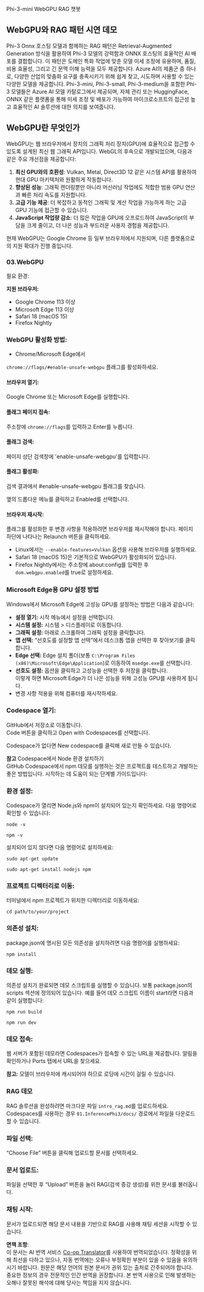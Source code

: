 <!--
CO_OP_TRANSLATOR_METADATA:
{
  "original_hash": "4aac6b8a5dcbbe9a32b47be30340cac2",
  "translation_date": "2025-07-16T17:14:44+00:00",
  "source_file": "code/08.RAG/rag_webgpu_chat/README.md",
  "language_code": "ko"
}
-->
Phi-3-mini WebGPU RAG 챗봇

## WebGPU와 RAG 패턴 시연 데모
Phi-3 Onnx 호스팅 모델과 함께하는 RAG 패턴은 Retrieval-Augmented Generation 방식을 활용하여 Phi-3 모델의 강력함과 ONNX 호스팅의 효율적인 AI 배포를 결합합니다. 이 패턴은 도메인 특화 작업에 맞춘 모델 미세 조정에 유용하며, 품질, 비용 효율성, 그리고 긴 문맥 이해 능력을 모두 제공합니다. Azure AI의 제품군 중 하나로, 다양한 산업의 맞춤화 요구를 충족시키기 위해 쉽게 찾고, 시도하며 사용할 수 있는 다양한 모델을 제공합니다. Phi-3-mini, Phi-3-small, Phi-3-medium을 포함한 Phi-3 모델들은 Azure AI 모델 카탈로그에서 제공되며, 자체 관리 또는 HuggingFace, ONNX 같은 플랫폼을 통해 미세 조정 및 배포가 가능하여 마이크로소프트의 접근성 높고 효율적인 AI 솔루션에 대한 의지를 보여줍니다.

## WebGPU란 무엇인가
WebGPU는 웹 브라우저에서 장치의 그래픽 처리 장치(GPU)에 효율적으로 접근할 수 있도록 설계된 최신 웹 그래픽 API입니다. WebGL의 후속으로 개발되었으며, 다음과 같은 주요 개선점을 제공합니다:

1. **최신 GPU와의 호환성**: Vulkan, Metal, Direct3D 12 같은 시스템 API를 활용하여 현대 GPU 아키텍처와 원활하게 작동합니다.
2. **향상된 성능**: 그래픽 렌더링뿐만 아니라 머신러닝 작업에도 적합한 범용 GPU 연산과 빠른 처리 속도를 지원합니다.
3. **고급 기능 제공**: 더 복잡하고 동적인 그래픽 및 계산 작업을 가능하게 하는 고급 GPU 기능에 접근할 수 있습니다.
4. **JavaScript 작업량 감소**: 더 많은 작업을 GPU에 오프로드하여 JavaScript의 부담을 크게 줄이고, 더 나은 성능과 부드러운 사용자 경험을 제공합니다.

현재 WebGPU는 Google Chrome 등 일부 브라우저에서 지원되며, 다른 플랫폼으로의 지원 확대가 진행 중입니다.

### 03.WebGPU
필요 환경:

**지원 브라우저:**  
- Google Chrome 113 이상  
- Microsoft Edge 113 이상  
- Safari 18 (macOS 15)  
- Firefox Nightly

### WebGPU 활성화 방법:

- Chrome/Microsoft Edge에서

`chrome://flags/#enable-unsafe-webgpu` 플래그를 활성화하세요.

#### 브라우저 열기:
Google Chrome 또는 Microsoft Edge를 실행합니다.

#### 플래그 페이지 접속:
주소창에 `chrome://flags`를 입력하고 Enter를 누릅니다.

#### 플래그 검색:
페이지 상단 검색창에 'enable-unsafe-webgpu'를 입력합니다.

#### 플래그 활성화:
검색 결과에서 #enable-unsafe-webgpu 플래그를 찾습니다.

옆의 드롭다운 메뉴를 클릭하고 Enabled를 선택합니다.

#### 브라우저 재시작:
플래그를 활성화한 후 변경 사항을 적용하려면 브라우저를 재시작해야 합니다. 페이지 하단에 나타나는 Relaunch 버튼을 클릭하세요.

- Linux에서는 `--enable-features=Vulkan` 옵션을 사용해 브라우저를 실행하세요.
- Safari 18 (macOS 15)은 기본적으로 WebGPU가 활성화되어 있습니다.
- Firefox Nightly에서는 주소창에 about:config를 입력한 후 `dom.webgpu.enabled`를 true로 설정하세요.

### Microsoft Edge용 GPU 설정 방법

Windows에서 Microsoft Edge에 고성능 GPU를 설정하는 방법은 다음과 같습니다:

- **설정 열기:** 시작 메뉴에서 설정을 선택합니다.
- **시스템 설정:** 시스템 > 디스플레이로 이동합니다.
- **그래픽 설정:** 아래로 스크롤하여 그래픽 설정을 클릭합니다.
- **앱 선택:** “선호도를 설정할 앱 선택”에서 데스크톱 앱을 선택한 후 찾아보기를 클릭합니다.
- **Edge 선택:** Edge 설치 폴더(보통 `C:\Program Files (x86)\Microsoft\Edge\Application`)로 이동하여 `msedge.exe`를 선택합니다.
- **선호도 설정:** 옵션을 클릭하고 고성능을 선택한 후 저장을 클릭합니다.  
이렇게 하면 Microsoft Edge가 더 나은 성능을 위해 고성능 GPU를 사용하게 됩니다.  
- 변경 사항 적용을 위해 컴퓨터를 재시작하세요.

### Codespace 열기:
GitHub에서 저장소로 이동합니다.  
Code 버튼을 클릭하고 Open with Codespaces를 선택합니다.

Codespace가 없다면 New codespace를 클릭해 새로 만들 수 있습니다.

**참고** Codespace에서 Node 환경 설치하기  
GitHub Codespace에서 npm 데모를 실행하는 것은 프로젝트를 테스트하고 개발하는 좋은 방법입니다. 시작하는 데 도움이 되는 단계별 가이드입니다:

### 환경 설정:
Codespace가 열리면 Node.js와 npm이 설치되어 있는지 확인하세요. 다음 명령어로 확인할 수 있습니다:  
```
node -v
```  
```
npm -v
```

설치되어 있지 않다면 다음 명령어로 설치하세요:  
```
sudo apt-get update
```  
```
sudo apt-get install nodejs npm
```

### 프로젝트 디렉터리로 이동:
터미널에서 npm 프로젝트가 위치한 디렉터리로 이동하세요:  
```
cd path/to/your/project
```

### 의존성 설치:
package.json에 명시된 모든 의존성을 설치하려면 다음 명령어를 실행하세요:  
```
npm install
```

### 데모 실행:
의존성 설치가 완료되면 데모 스크립트를 실행할 수 있습니다. 보통 package.json의 scripts 섹션에 정의되어 있습니다. 예를 들어 데모 스크립트 이름이 start라면 다음과 같이 실행합니다:  
```
npm run build
```  
```
npm run dev
```

### 데모 접속:
웹 서버가 포함된 데모라면 Codespaces가 접속할 수 있는 URL을 제공합니다. 알림을 확인하거나 Ports 탭에서 URL을 찾으세요.

**참고:** 모델이 브라우저에 캐시되어야 하므로 로딩에 시간이 걸릴 수 있습니다.

### RAG 데모
RAG 솔루션을 완성하려면 마크다운 파일 `intro_rag.md`를 업로드하세요. Codespaces를 사용하는 경우 `01.InferencePhi3/docs/` 경로에서 파일을 다운로드할 수 있습니다.

### 파일 선택:
“Choose File” 버튼을 클릭해 업로드할 문서를 선택하세요.

### 문서 업로드:
파일을 선택한 후 “Upload” 버튼을 눌러 RAG(검색 증강 생성)를 위한 문서를 불러옵니다.

### 채팅 시작:
문서가 업로드되면 해당 문서 내용을 기반으로 RAG를 사용해 채팅 세션을 시작할 수 있습니다.

**면책 조항**:  
이 문서는 AI 번역 서비스 [Co-op Translator](https://github.com/Azure/co-op-translator)를 사용하여 번역되었습니다. 정확성을 위해 최선을 다하고 있으나, 자동 번역에는 오류나 부정확한 부분이 있을 수 있음을 유의하시기 바랍니다. 원문은 해당 언어의 원본 문서가 권위 있는 출처로 간주되어야 합니다. 중요한 정보의 경우 전문적인 인간 번역을 권장합니다. 본 번역 사용으로 인해 발생하는 오해나 잘못된 해석에 대해 당사는 책임을 지지 않습니다.